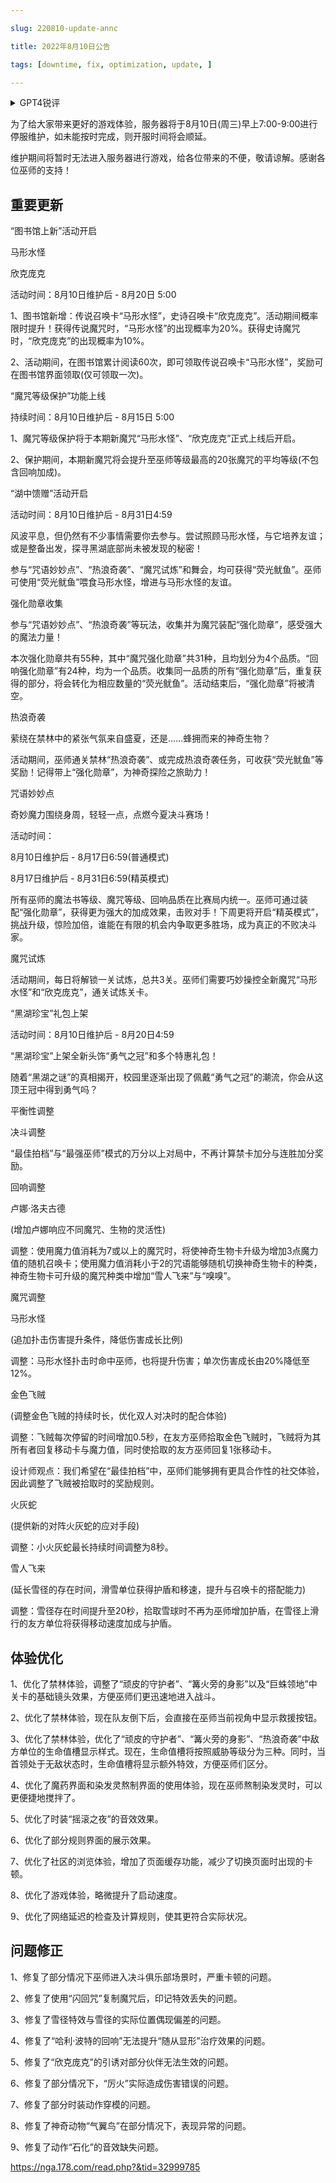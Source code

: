 ---
slug: 220810-update-annc
title: 2022年8月10日公告
tags: [downtime, fix, optimization, update, ]
---
<details>
<summary>GPT4锐评</summary>

</details>
<!--truncate-->


为了给大家带来更好的游戏体验，服务器将于8月10日(周三)早上7:00-9:00进行停服维护，如未能按时完成，则开服时间将会顺延。

维护期间将暂时无法进入服务器进行游戏，给各位带来的不便，敬请谅解。感谢各位巫师的支持！

## 重要更新
“图书馆上新”活动开启

马形水怪

欣克庞克

活动时间：8月10日维护后 - 8月20日 5:00

1、图书馆新增：传说召唤卡“马形水怪”，史诗召唤卡“欣克庞克”。活动期间概率限时提升！获得传说魔咒时，“马形水怪”的出现概率为20%。获得史诗魔咒时，“欣克庞克”的出现概率为10%。

2、活动期间，在图书馆累计阅读60次，即可领取传说召唤卡“马形水怪”，奖励可在图书馆界面领取(仅可领取一次)。

“魔咒等级保护”功能上线

持续时间：8月10日维护后 - 8月15日 5:00

1、魔咒等级保护将于本期新魔咒“马形水怪”、“欣克庞克”正式上线后开启。

2、保护期间，本期新魔咒将会提升至巫师等级最高的20张魔咒的平均等级(不包含回响加成)。

“湖中馈赠”活动开启

活动时间：8月10日维护后 - 8月31日4:59

风波平息，但仍然有不少事情需要你去参与。尝试照顾马形水怪，与它培养友谊；或是整备出发，探寻黑湖底部尚未被发现的秘密！

参与“咒语妙妙点”、“热浪奇袭”、“魔咒试炼”和舞会，均可获得“荧光鱿鱼”。巫师可使用“荧光鱿鱼”喂食马形水怪，增进与马形水怪的友谊。

强化勋章收集

参与“咒语妙妙点”、“热浪奇袭”等玩法，收集并为魔咒装配“强化勋章”，感受强大的魔法力量！

本次强化勋章共有55种，其中“魔咒强化勋章”共31种，且均划分为4个品质。“回响强化勋章”有24种，均为一个品质。收集同一品质的所有“强化勋章”后，重复获得的部分，将会转化为相应数量的“荧光鱿鱼”。活动结束后，“强化勋章”将被清空。

热浪奇袭

萦绕在禁林中的紧张气氛来自盛夏，还是……蜂拥而来的神奇生物？

活动期间，巫师通关禁林“热浪奇袭”、或完成热浪奇袭任务，可收获“荧光鱿鱼”等奖励！记得带上“强化勋章”，为神奇探险之旅助力！

咒语妙妙点

奇妙魔力围绕身周，轻轻一点，点燃今夏决斗赛场！

活动时间：

8月10日维护后 - 8月17日6:59(普通模式)

8月17日维护后 - 8月31日6:59(精英模式)

所有巫师的魔法书等级、魔咒等级、回响品质在比赛局内统一。巫师可通过装配“强化勋章”，获得更为强大的加成效果，击败对手！下周更将开启“精英模式”，挑战升级，惊险加倍，谁能在有限的机会内争取更多胜场，成为真正的不败决斗家。

魔咒试炼

活动期间，每日将解锁一关试炼，总共3关。巫师们需要巧妙操控全新魔咒“马形水怪”和“欣克庞克”，通关试炼关卡。

“黑湖珍宝”礼包上架

活动时间：8月10日维护后 - 8月20日4:59

“黑湖珍宝”上架全新头饰“勇气之冠”和多个特惠礼包！

随着“黑湖之谜”的真相揭开，校园里逐渐出现了佩戴“勇气之冠”的潮流，你会从这顶王冠中得到勇气吗？

平衡性调整

决斗调整

“最佳拍档”与“最强巫师”模式的万分以上对局中，不再计算禁卡加分与连胜加分奖励。

回响调整

卢娜·洛夫古德

(增加卢娜响应不同魔咒、生物的灵活性)

调整：使用魔力值消耗为7或以上的魔咒时，将使神奇生物卡升级为增加3点魔力值的随机召唤卡；使用魔力值消耗小于2的咒语能够随机切换神奇生物卡的种类，神奇生物卡可升级的魔咒种类中增加“雪人飞来”与“嗅嗅”。

魔咒调整

马形水怪

(追加扑击伤害提升条件，降低伤害成长比例)

调整：马形水怪扑击时命中巫师，也将提升伤害；单次伤害成长由20%降低至12%。

金色飞贼

(调整金色飞贼的持续时长，优化双人对决时的配合体验)

调整：飞贼每次停留的时间增加0.5秒，在友方巫师拾取金色飞贼时，飞贼将为其所有者回复移动卡与魔力值，同时使拾取的友方巫师回复1张移动卡。

设计师观点：我们希望在“最佳拍档”中，巫师们能够拥有更具合作性的社交体验，因此调整了飞贼被拾取时的奖励规则。

火灰蛇

(提供新的对阵火灰蛇的应对手段)

调整：小火灰蛇最长持续时间调整为8秒。

雪人飞来

(延长雪径的存在时间，滑雪单位获得护盾和移速，提升与召唤卡的搭配能力)

调整：雪径存在时间提升至20秒，拾取雪球时不再为巫师增加护盾，在雪径上滑行的友方单位将获得移动速度加成与护盾。

## <span id='optimization'>体验优化</span>
1、优化了禁林体验，调整了“顽皮的守护者”、“篝火旁的身影”以及“巨蛛领地”中关卡的基础镜头效果，方便巫师们更迅速地进入战斗。

2、优化了禁林体验，现在队友倒下后，会直接在巫师当前视角中显示救援按钮。

3、优化了禁林体验，优化了“顽皮的守护者”、“篝火旁的身影”、“热浪奇袭”中敌方单位的生命值槽显示样式。现在，生命值槽将按照威胁等级分为三种。同时，当首领处于无敌状态时，生命值槽将显示额外特效，方便巫师们区分。

4、优化了魔药界面和染发灵熬制界面的使用体验，现在巫师熬制染发灵时，可以更便捷地搅拌了。

5、优化了时装“摇滚之夜”的音效效果。

6、优化了部分规则界面的展示效果。

7、优化了社区的浏览体验，增加了页面缓存功能，减少了切换页面时出现的卡顿。

8、优化了游戏体验，略微提升了启动速度。

9、优化了网络延迟的检查及计算规则，使其更符合实际状况。

## <span id='fix'>问题修正</span>
1、修复了部分情况下巫师进入决斗俱乐部场景时，严重卡顿的问题。

2、修复了使用“闪回咒”复制魔咒后，印记特效丢失的问题。

3、修复了雪径特效与雪径的实际位置偶现偏差的问题。

4、修复了“哈利·波特的回响”无法提升“随从显形”治疗效果的问题。

5、修复了“欣克庞克”的引诱对部分伙伴无法生效的问题。

6、修复了部分情况下，“厉火”实际造成伤害错误的问题。

7、修复了部分时装动作穿模的问题。

8、修复了神奇动物“气翼鸟”在部分情况下，表现异常的问题。

9、修复了动作“石化”的音效缺失问题。

https://nga.178.com/read.php?&tid=32999785